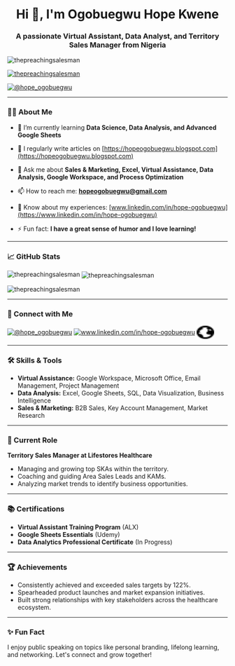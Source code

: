 <h1 align="center">Hi 👋, I'm Ogobuegwu Hope Kwene</h1>

<h3 align="center">A passionate Virtual Assistant, Data Analyst, and Territory Sales Manager from Nigeria</h3>

<p align="left"> <img src="https://komarev.com/ghpvc/?username=thepreachingsalesman&label=Profile%20views&color=0e75b6&style=flat" alt="thepreachingsalesman" /> </p>

<p align="left"> <a href="https://github.com/ryo-ma/github-profile-trophy"><img src="https://github-profile-trophy.vercel.app/?username=thepreachingsalesman&theme=onedark&no-frame=true&margin-w=15&margin-h=15" alt="thepreachingsalesman" /></a> </p>

<p align="left"> <a href="https://twitter.com/hope_ogobuegwu" target="blank"><img src="https://img.shields.io/twitter/follow/hope_ogobuegwu?logo=twitter&style=for-the-badge" alt="@hope_ogobuegwu" /></a> </p>

---

### 👨‍💻 About Me

- 🌱 I’m currently learning **Data Science, Data Analysis, and Advanced Google Sheets**

- 📝 I regularly write articles on [https://hopeogobuegwu.blogspot.com](https://hopeogobuegwu.blogspot.com)

- 💬 Ask me about **Sales & Marketing, Excel, Virtual Assistance, Data Analysis, Google Workspace, and Process Optimization**

- 📫 How to reach me: **hopeogobuegwu@gmail.com**

- 📄 Know about my experiences: [www.linkedin.com/in/hope-ogobuegwu](https://www.linkedin.com/in/hope-ogobuegwu)

- ⚡ Fun fact: **I have a great sense of humor and I love learning!**

---

### 📈 GitHub Stats

<p><img align="left" src="https://github-readme-stats.vercel.app/api/top-langs?username=thepreachingsalesman&show_icons=true&locale=en&layout=compact&theme=dark" alt="thepreachingsalesman" /></p>

<p>&nbsp;<img align="center" src="https://github-readme-stats.vercel.app/api?username=thepreachingsalesman&show_icons=true&locale=en&theme=dark" alt="thepreachingsalesman" /></p>

<p><img align="center" src="https://github-readme-streak-stats.herokuapp.com/?user=thepreachingsalesman&theme=dark" alt="thepreachingsalesman" /></p>

---

### 🤝 Connect with Me

<p align="left">
<a href="https://twitter.com/hope_ogobuegwu" target="blank"><img align="center" src="https://raw.githubusercontent.com/rahuldkjain/github-profile-readme-generator/master/src/images/icons/Social/twitter.svg" alt="@hope_ogobuegwu" height="30" width="40" /></a>
<a href="https://www.linkedin.com/in/hope-ogobuegwu" target="blank"><img align="center" src="https://raw.githubusercontent.com/rahuldkjain/github-profile-readme-generator/master/src/images/icons/Social/linked-in-alt.svg" alt="www.linkedin.com/in/hope-ogobuegwu" height="30" width="40" /></a>
<a href="https://hopeogobuegwu.blogspot.com" target="blank"><img align="center" src="https://raw.githubusercontent.com/iconic/open-iconic/master/svg/globe.svg" alt="blog" height="30" width="40" /></a>
</p>

---

### 🛠️ Skills & Tools

- **Virtual Assistance:** Google Workspace, Microsoft Office, Email Management, Project Management
- **Data Analysis:** Excel, Google Sheets, SQL, Data Visualization, Business Intelligence
- **Sales & Marketing:** B2B Sales, Key Account Management, Market Research

---

### 💼 Current Role

**Territory Sales Manager at Lifestores Healthcare**

- Managing and growing top SKAs within the territory.
- Coaching and guiding Area Sales Leads and KAMs.
- Analyzing market trends to identify business opportunities.

---

### 📚 Certifications

- **Virtual Assistant Training Program** (ALX)
- **Google Sheets Essentials** (Udemy)
- **Data Analytics Professional Certificate** (In Progress)

---

### 🏆 Achievements

- Consistently achieved and exceeded sales targets by 122%.
- Spearheaded product launches and market expansion initiatives.
- Built strong relationships with key stakeholders across the healthcare ecosystem.

---

### ✨ Fun Fact

I enjoy public speaking on topics like personal branding, lifelong learning, and networking. Let's connect and grow together!
